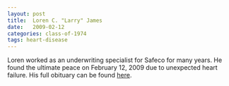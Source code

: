 ```yaml
---
layout: post
title:  Loren C. "Larry" James
date:   2009-02-12
categories: class-of-1974
tags: heart-disease
---
```

Loren worked as an underwriting specialist for Safeco for many years. He found the ultimate peace on February 12, 2009 due to unexpected heart failure. His full obituary can be found [here](http://tinyurl.com/pk4ltep).
